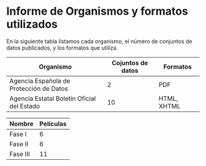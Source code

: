 # Informe de Organismos y formatos utilizados
En la siguiente tabla listamos cada organismo, el número de conjuntos de datos publicados, y los formatos que utiliza.


Organismo | Cojuntos de datos | Formatos
-- | -- | --
Agencia Española de Protección de Datos | 2 | PDF
Agencia Estatal Boletín Oficial del Estado | 10 | HTML, XHTML


Nombre | Películas
-- | --
Fase I | 6
Fase II | 6
Fase III | 11